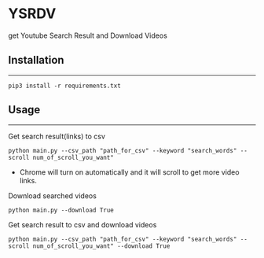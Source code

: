 # YSRDV
get Youtube Search Result and Download Videos

## Installation
---
```
pip3 install -r requirements.txt
```

## Usage
---
Get search result(links) to csv
```
python main.py --csv_path "path_for_csv" --keyword "search_words" --scroll num_of_scroll_you_want"
```
- Chrome will turn on automatically and it will scroll to get more video links.  

Download searched videos
```
python main.py --download True
```

Get search result to csv and download videos
```
python main.py --csv_path "path_for_csv" --keyword "search_words" --scroll num_of_scroll_you_want" --download True
```